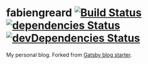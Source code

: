 # fabiengreard [![Build Status](https://travis-ci.org/FabienGreard/fabiengreard.svg?branch=master)](https://travis-ci.org/FabienGreard/fabiengreard)[![dependencies Status](https://david-dm.org/FabienGreard/fabiengreard/status.svg)](https://david-dm.org/FabienGreard/fabiengreard)[![devDependencies Status](https://david-dm.org/FabienGreard/fabiengreard/dev-status.svg)](https://david-dm.org/FabienGreard/fabiengreard?type=dev)

My personal blog. Forked from [Gatsby blog starter](https://github.com/gatsbyjs/gatsby-starter-blog).
